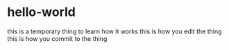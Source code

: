 # hello-world
this is a temporary thing to learn how it works
this is how you edit the thing
this is how you commit to the thing
